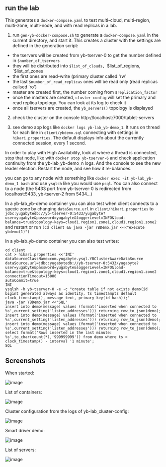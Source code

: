 ## run the lab

This generates a `docker-compose.yaml` to test multi-cloud, multi-region, multi-zone, multi-node, and with read replicas in a lab.

1. run `gen-yb-docker-compose.sh` to generate a `docker-compose.yaml` in the current directory, and start it. This creates a cluster with the settings are defined in the generation script:
 - the tservers will be created from yb-tserver-0 to get the number defined in `$number_of_tservers`
 - they will be distributed into `$list_of_clouds, `$list_of_regions, `$list_of_zones
 - the first ones are read-write (primary cluster called 'rw'
 - the last `$number_of_read_replicas` ones will be read only (read replicas callsed 'ro')
 - master are created first, the number coming from `$replication_factor`
 - once the masters are created, `cluster-config` will set the primary and read replica topology. You can look at its log to check it
 - once all tservers are created, the `yb_servers()` topology is displayed

2. check the cluster on the console http://localhost:7000/tablet-servers

3. see demo app logs like `docker logs yb-lab_yb-demo_1`. It runs on thread for each line in `client/ybdemo.sql` connecting with settings in `hikari.properties`. The default displays info about the currently connected session, every 1 second. 

In order to play with High Availability, look at where a thread is connected, stop that node, like with `docker stop yb-tserver-6` and check application continuity from the yb-lab_yb-demo_n logs. And the console to see the new leader election. Restart the node, and see how it re-balances.

you can go to any node with something like `docker exec -it yb-lab_yb-demo_1 bash` and use `ysqlsh` like you would use `psql`. You can also connect to a node (the 5433 port from yb-tserver-0 is redirected from localhost:5433, yb-tserver-2 from 5434...)

In a yb-lab_yb-demo container you can also test when client connects to a specic zone by changing `dataSource.url` in `client/hikari.properties` to `jdbc:yugabytedb://yb-tserver-0:5433/yugabyte?user=yugabyte&password=yugabyte&loggerLevel=INFO&load-balance=true&topology-keys=cloud1.region1.zone1,cloud1.region1.zone2` and restart or run `(cd client && java -jar YBDemo.jar <<<"execute ybdemo(1)")`

In a yb-lab_yb-demo container you can also test writes:
```
cd client
cat > hikari.properties <<'INI'
dataSourceClassName=com.yugabyte.ysql.YBClusterAwareDataSource
dataSource.url=jdbc:yugabytedb://yb-tserver-0:5433/yugabyte?user=yugabyte&password=yugabyte&loggerLevel=INFO&load-balance=true&topology-keys=cloud1.region1.zone1,cloud1.region1.zone2
connectionTimeout=15000
autoCommit=true
INI
ysqlsh -h yb-tserver-0 -e -c "create table if not exists demo(id bigint generated always as identity, ts timestamptz default clock_timestamp(), message text, primary key(id hash));"
java -jar YBDemo.jar <<'SQL'
insert into demo(message) values (format('inserted when connected to %s',current_setting('listen_addresses'))) returning row_to_json(demo);
insert into demo(message) values (format('inserted when connected to %s',current_setting('listen_addresses'))) returning row_to_json(demo);
insert into demo(message) values (format('inserted when connected to %s',current_setting('listen_addresses'))) returning row_to_json(demo);
select format('Rows inserted in the last minute: %s',to_char(count(*),'999999999')) from demo where ts > clock_timestamp() - interval '1 minute';
SQL
```

## Screenshots

When started:

![image](https://user-images.githubusercontent.com/33070466/150541470-7c47c3cf-82c0-49a8-8d37-645059aefe1c.png)

List of containers:

![image](https://user-images.githubusercontent.com/33070466/150541577-065967bc-4069-4eed-b939-3ac9a7d45bd5.png)

Cluster configuration from the logs of yb-lab_cluster-config:

![image](https://user-images.githubusercontent.com/33070466/150541630-c15da94d-e2a2-4492-a95c-0502d34109c2.png)

Smart driver demo:

![image](https://user-images.githubusercontent.com/33070466/150541806-2fba911b-c565-4cfc-a3f1-8edac6a3084d.png)

List of servers:

![image](https://user-images.githubusercontent.com/33070466/150541890-b67e2540-9526-41fa-81a0-206831deb30a.png)


